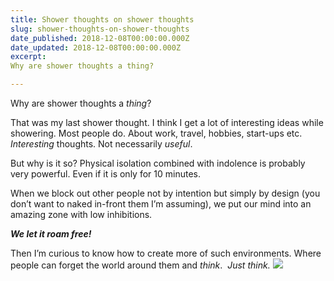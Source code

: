 ```yaml
---
title: Shower thoughts on shower thoughts
slug: shower-thoughts-on-shower-thoughts
date_published: 2018-12-08T00:00:00.000Z
date_updated: 2018-12-08T00:00:00.000Z
excerpt: 
Why are shower thoughts a thing?

---
```


Why are shower thoughts a *thing*?

That was my last shower thought. I think I get a lot of interesting ideas while showering. Most people do. About work, travel, hobbies, start-ups etc.
*Interesting* thoughts. Not necessarily *useful*.

But why is it so? Physical isolation combined with indolence is probably very powerful. Even if it is only for 10 minutes.

When we block out other people not by intention but simply by design (you don’t want to naked in-front them I’m assuming), we put our mind into an amazing zone with low inhibitions.

***We let it roam free!***

Then I’m curious to know how to create more of such environments. Where people can forget the world around them and *think*. 
*Just think.*
![](__GHOST_URL__/content/images/downloaded_images/Shower-thoughts-on-shower-thoughts/1-btIYQpKR-fcu3YKKZazuiA.jpeg)
